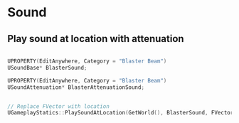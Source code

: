 # Sound

## Play sound at location with attenuation

```cpp title="Actor.h"

UPROPERTY(EditAnywhere, Category = "Blaster Beam")
USoundBase* BlasterSound;

UPROPERTY(EditAnywhere, Category = "Blaster Beam")
USoundAttenuation* BlasterAttenuationSound;
```

```cpp title="Actor.cpp"

// Replace FVector with location
UGameplayStatics::PlaySoundAtLocation(GetWorld(), BlasterSound, FVector(1.f, 1.f, 1.f), 1.f, 1.f, 0.f, BlasterAttenuationSound);
```